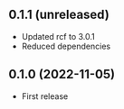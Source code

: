 ## 0.1.1 (unreleased)

- Updated rcf to 3.0.1
- Reduced dependencies

## 0.1.0 (2022-11-05)

- First release

